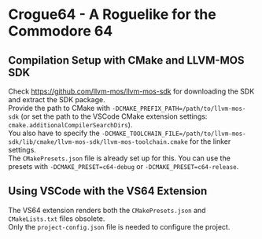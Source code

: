 # Crogue64 - A Roguelike for the Commodore 64

## Compilation Setup with CMake and LLVM-MOS SDK

Check https://github.com/llvm-mos/llvm-mos-sdk for downloading the SDK and extract the SDK package.  
Provide the path to CMake with `-DCMAKE_PREFIX_PATH=/path/to/llvm-mos-sdk` (or set the path to the VSCode CMake extension settings: `cmake.additionalCompilerSearchDirs`).  
You also have to specify the `-DCMAKE_TOOLCHAIN_FILE=/path/to/llvm-mos-sdk/lib/cmake/llvm-mos-sdk/llvm-mos-toolchain.cmake` for the linker settings.  
The `CMakePresets.json` file is already set up for this. You can use the presets with `-DCMAKE_PRESET=c64-debug` or `-DCMAKE_PRESET=c64-release`.

## Using VSCode with the VS64 Extension

The VS64 extension renders both the `CMakePresets.json` and `CMakeLists.txt` files obsolete.  
Only the `project-config.json` file is needed to configure the project.